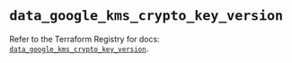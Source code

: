 # `data_google_kms_crypto_key_version`

Refer to the Terraform Registry for docs: [`data_google_kms_crypto_key_version`](https://registry.terraform.io/providers/hashicorp/google-beta/6.31.0/docs/data-sources/google_kms_crypto_key_version).
